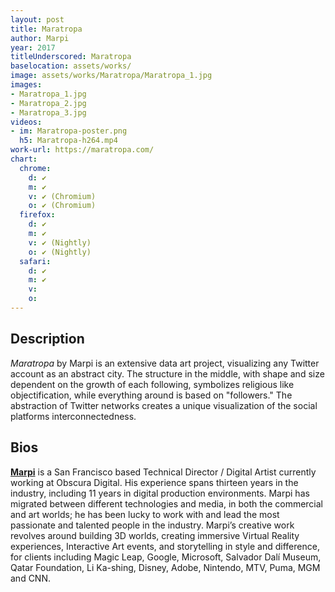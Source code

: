 ```yaml
---
layout: post
title: Maratropa
author: Marpi
year: 2017
titleUnderscored: Maratropa
baselocation: assets/works/
image: assets/works/Maratropa/Maratropa_1.jpg
images:
- Maratropa_1.jpg
- Maratropa_2.jpg
- Maratropa_3.jpg
videos: 
- im: Maratropa-poster.png
  h5: Maratropa-h264.mp4
work-url: https://maratropa.com/
chart:
  chrome:
    d: ✔
    m: ✔
    v: ✔ (Chromium)
    o: ✔ (Chromium)
  firefox:
    d: ✔
    m: ✔
    v: ✔ (Nightly)
    o: ✔ (Nightly)
  safari:
    d: ✔
    m: ✔
    v:
    o:
---
```


## Description
*Maratropa* by Marpi is an extensive data art project, visualizing any Twitter account as an abstract city. The structure in the middle, with shape and size dependent on the growth of each following, symbolizes religious like objectification, while everything around is based on "followers." The abstraction of Twitter networks creates a unique visualization of the social platforms interconnectedness.     

## Bios	
**[Marpi](https://marpi.pl/)** is a San Francisco based Technical Director / Digital Artist currently working at Obscura Digital. His experience spans thirteen years in the industry, including 11 years in digital production environments. Marpi has migrated between different technologies and media, in both the commercial and art worlds; he has been lucky to work with and lead the most passionate and talented people in the industry. Marpi’s creative work revolves around building 3D worlds, creating immersive Virtual Reality experiences, Interactive Art events, and storytelling in style and difference, for clients including Magic Leap, Google, Microsoft, Salvador Dalí Museum, Qatar Foundation, Li Ka-shing, Disney, Adobe, Nintendo, MTV, Puma, MGM and CNN.
